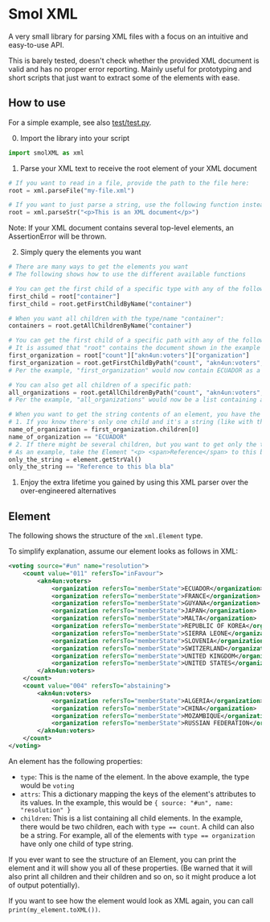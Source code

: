 # Smol XML

A very small library for parsing XML files with a focus on an intuitive and easy-to-use API.

This is barely tested, doesn't check whether the provided XML document is valid and has no proper error reporting. Mainly useful for prototyping and short scripts that just want to extract some of the elements with ease.

## How to use

For a simple example, see also [test/test.py](./test/test.py).

0. Import the library into your script

```py
import smolXML as xml
```

1. Parse your XML text to receive the root element of your XML document

```py
# If you want to read in a file, provide the path to the file here:
root = xml.parseFile("my-file.xml")

# If you want to just parse a string, use the following function instead
root = xml.parseStr("<p>This is an XML document</p>")
```

Note: If your XML document contains several top-level elements, an AssertionError will be thrown.

2. Simply query the elements you want

```py
# There are many ways to get the elements you want
# The following shows how to use the different available functions

# You can get the first child of a specific type with any of the following ways
first_child = root["container"]
first_child = root.getFirstChildByName("container")

# When you want all children with the type/name "container":
containers = root.getAllChildrenByName("container")

# You can get the first child of a specific path with any of the following ways
# It is assumed that "root" contains the document shown in the example below here
first_organization = root["count"]["akn4un:voters"]["organization"]
first_organization = root.getFirstChildByPath("count", "akn4un:voters", "organization")
# Per the example, "first_organization" would now contain ECUADOR as a child

# You can also get all children of a specific path:
all_organizations = root.getAllChildrenByPath("count", "akn4un:voters", "organization")
# Per the example, "all_organizations" would now be a list containing all of the "organization" elements shown below

# When you want to get the string contents of an element, you have the following options:
# 1. If you know there's only one child and it's a string (like with the "organization" example)
name_of_organization = first_organization.children[0]
name_of_organization == "ECUADOR"
# 2. If there might be several children, but you want to get only the text contained within there
# As an example, take the Element "<p> <span>Reference</span> to this bla bla</p>"
only_the_string = element.getStrVal()
only_the_string == "Reference to this bla bla"
```

1. Enjoy the extra lifetime you gained by using this XML parser over the over-engineered alternatives

## Element

The following shows the structure of the `xml.Element` type.

To simplify explanation, assume our element looks as follows in XML:

```xml
<voting source="#un" name="resolution">
	<count value="011" refersTo="inFavour">
		<akn4un:voters>
			<organization refersTo="memberState">ECUADOR</organization>
			<organization refersTo="memberState">FRANCE</organization>
			<organization refersTo="memberState">GUYANA</organization>
			<organization refersTo="memberState">JAPAN</organization>
			<organization refersTo="memberState">MALTA</organization>
			<organization refersTo="memberState">REPUBLIC OF KOREA</organization>
			<organization refersTo="memberState">SIERRA LEONE</organization>
			<organization refersTo="memberState">SLOVENIA</organization>
			<organization refersTo="memberState">SWITZERLAND</organization>
			<organization refersTo="memberState">UNITED KINGDOM</organization>
			<organization refersTo="memberState">UNITED STATES</organization>
		</akn4un:voters>
	</count>
	<count value="004" refersTo="abstaining">
		<akn4un:voters>
			<organization refersTo="memberState">ALGERIA</organization>
			<organization refersTo="memberState">CHINA</organization>
			<organization refersTo="memberState">MOZAMBIQUE</organization>
			<organization refersTo="memberState">RUSSIAN FEDERATION</organization>
		</akn4un:voters>
	</count>
</voting>
```

An element has the following properties:

- `type`: This is the name of the element. In the above example, the type would be `voting`
- `attrs`: This a dictionary mapping the keys of the element's attributes to its values. In the example, this would be `{ source: "#un", name: "resolution" }`
- `children`: This is a list containing all child elements. In the example, there would be two children, each with `type == count`. A child can also be a string. For example, all of the elements with `type == organization` have only one child of type string.

If you ever want to see the structure of an Element, you can print the element and it will show you all of these properties. (Be warned that it will also print all children and their children and so on, so it might produce a lot of output potentially).

If you want to see how the element would look as XML again, you can call `print(my_element.toXML())`.
